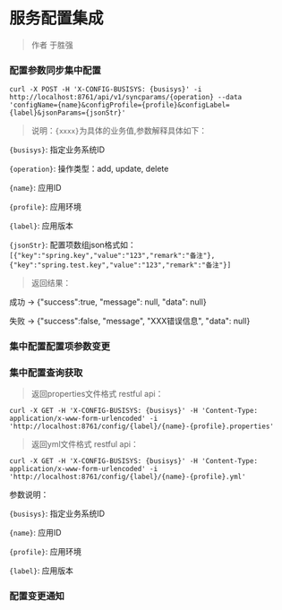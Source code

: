 # 服务配置集成

> 作者 于胜强

### 配置参数同步集中配置

`curl -X POST -H 'X-CONFIG-BUSISYS: {busisys}' -i http://localhost:8761/api/v1/syncparams/{operation} --data 'configName={name}&configProfile={profile}&configLabel={label}&jsonParams={jsonStr}'`

> 说明：`{xxxx}`为具体的业务值,参数解释具体如下：

`{busisys}`: 指定业务系统ID

`{operation}`: 操作类型：add, update, delete

`{name}`: 应用ID

`{profile}`: 应用环境

`{label}`: 应用版本

`{jsonStr}`: 配置项数组json格式如：`[{"key":"spring.key","value":"123","remark":"备注"},{"key":"spring.test.key","value":"123","remark":"备注"}]`

> 返回结果：

成功 -> {"success":true, "message": null, "data": null}

失败 -> {"success":false, "message", "XXX错误信息", "data": null}

### 集中配置配置项参数变更


### 集中配置查询获取

> 返回properties文件格式 restful api：

`curl -X GET -H 'X-CONFIG-BUSISYS: {busisys}' -H 'Content-Type: application/x-www-form-urlencoded' -i 'http://localhost:8761/config/{label}/{name}-{profile}.properties'`

> 返回yml文件格式 restful api：

`curl -X GET -H 'X-CONFIG-BUSISYS: {busisys}' -H 'Content-Type: application/x-www-form-urlencoded' -i 'http://localhost:8761/config/{label}/{name}-{profile}.yml'`

参数说明：

`{busisys}`: 指定业务系统ID

`{name}`: 应用ID

`{profile}`: 应用环境

`{label}`: 应用版本

### 配置变更通知





